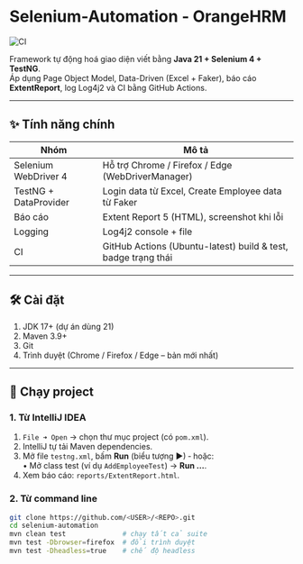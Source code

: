 # Selenium-Automation ‑ OrangeHRM
![CI](https://github.com/Khoi67/selenium-automation/actions/workflows/ui-tests.yml/badge.svg)

Framework tự động hoá giao diện viết bằng **Java 21 + Selenium 4 + TestNG**.  
Áp dụng Page Object Model, Data-Driven (Excel + Faker), báo cáo **ExtentReport**, log Log4j2 và CI bằng GitHub Actions.

---

## ✨ Tính năng chính
| Nhóm | Mô tả |
|------|-------|
| Selenium WebDriver 4 | Hỗ trợ Chrome / Firefox / Edge (WebDriverManager) |
| TestNG + DataProvider | Login data từ Excel, Create Employee data từ Faker |
| Báo cáo | Extent Report 5 (HTML), screenshot khi lỗi |
| Logging | Log4j2 console + file |
| CI | GitHub Actions (Ubuntu-latest) build & test, badge trạng thái |

---

## 🛠 Cài đặt

1. JDK 17+ (dự án dùng 21)
2. Maven 3.9+
3. Git
4. Trình duyệt (Chrome / Firefox / Edge – bản mới nhất)

---

## 🚀 Chạy project

### 1. Từ **IntelliJ IDEA**

1. `File ➜ Open` → chọn thư mục project (có `pom.xml`).
2. IntelliJ tự tải Maven dependencies.
3. Mở file `testng.xml`, bấm **Run** (biểu tượng ▶) ‑ hoặc:  
   • Mở class test (ví dụ `AddEmployeeTest`) → **Run …**.
4. Xem báo cáo: `reports/ExtentReport.html`.

### 2. Từ command line

```bash
git clone https://github.com/<USER>/<REPO>.git
cd selenium-automation
mvn clean test              # chạy tất cả suite
mvn test -Dbrowser=firefox  # đổi trình duyệt
mvn test -Dheadless=true    # chế độ headless